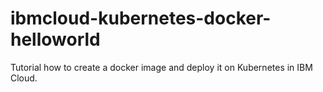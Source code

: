 # ibmcloud-kubernetes-docker-helloworld
Tutorial how to create a docker image and deploy it on Kubernetes in IBM Cloud.
